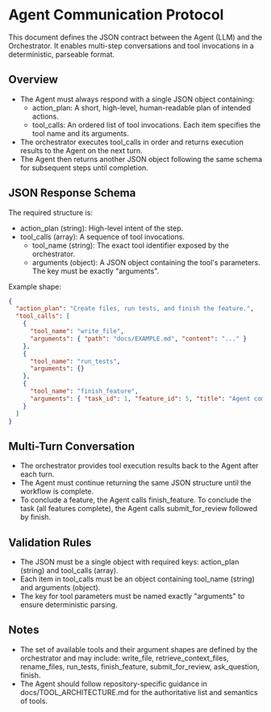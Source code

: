 # Agent Communication Protocol

This document defines the JSON contract between the Agent (LLM) and the Orchestrator. It enables multi-step conversations and tool invocations in a deterministic, parseable format.

## Overview
- The Agent must always respond with a single JSON object containing:
  - action_plan: A short, high-level, human-readable plan of intended actions.
  - tool_calls: An ordered list of tool invocations. Each item specifies the tool name and its arguments.
- The orchestrator executes tool_calls in order and returns execution results to the Agent on the next turn.
- The Agent then returns another JSON object following the same schema for subsequent steps until completion.

## JSON Response Schema
The required structure is:

- action_plan (string): High-level intent of the step.
- tool_calls (array): A sequence of tool invocations.
  - tool_name (string): The exact tool identifier exposed by the orchestrator.
  - arguments (object): A JSON object containing the tool's parameters. The key must be exactly "arguments".

Example shape:
```json
{
  "action_plan": "Create files, run tests, and finish the feature.",
  "tool_calls": [
    {
      "tool_name": "write_file",
      "arguments": { "path": "docs/EXAMPLE.md", "content": "..." }
    },
    {
      "tool_name": "run_tests",
      "arguments": {}
    },
    {
      "tool_name": "finish_feature",
      "arguments": { "task_id": 1, "feature_id": 5, "title": "Agent communication porotocol" }
    }
  ]
}
```

## Multi-Turn Conversation
- The orchestrator provides tool execution results back to the Agent after each turn.
- The Agent must continue returning the same JSON structure until the workflow is complete.
- To conclude a feature, the Agent calls finish_feature. To conclude the task (all features complete), the Agent calls submit_for_review followed by finish.

## Validation Rules
- The JSON must be a single object with required keys: action_plan (string) and tool_calls (array).
- Each item in tool_calls must be an object containing tool_name (string) and arguments (object).
- The key for tool parameters must be named exactly "arguments" to ensure deterministic parsing.

## Notes
- The set of available tools and their argument shapes are defined by the orchestrator and may include: write_file, retrieve_context_files, rename_files, run_tests, finish_feature, submit_for_review, ask_question, finish.
- The Agent should follow repository-specific guidance in docs/TOOL_ARCHITECTURE.md for the authoritative list and semantics of tools.
